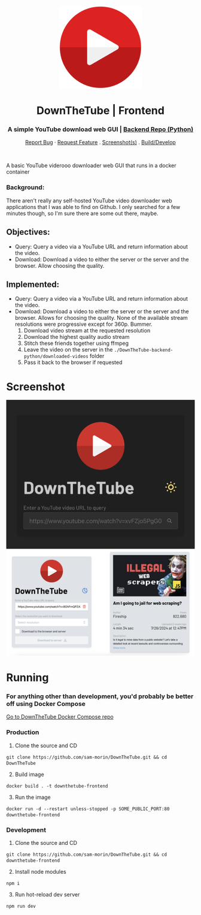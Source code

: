 
<div align="center">
  <img src="./src/assets/play-button-4210.svg" alt="Logo" width="220">

  <h1 align="center">DownTheTube | Frontend</h1>

  <!-- [![Docker Image CI](https://github.com/sam-morin/ArcorOCR-frontend/actions/workflows/docker-image.yml/badge.svg?branch=main)](https://github.com/sam-morin/ArcorOCR-frontend/actions/workflows/docker-image.yml)
[![Known Vulnerabilities](https://snyk.io/test/github/dwyl/hapi-auth-jwt2/badge.svg?targetFile=package.json&style=flat-square)](https://snyk.io/test/github/dwyl/hapi-auth-jwt2?targetFile=package.json)
[![Production Status](https://img.shields.io/badge/Production_Status-active-green)](https://arcorocr.com) -->

  <p align="center">
    <h3>A simple YouTube download web GUI | <a href="https://github.com/sam-morin/DownTheTube-backend-python">Backend Repo (Python)</a></h3>
    <a href="https://github.com/sam-morin/DownTheTube/issues">Report Bug</a>
    ·
    <a href="https://github.com/sam-morin/DownTheTube/issues">Request Feature</a>
    .
    <a href="#screenshot">Screenshot(s)</a>
    .
    <a href="#running">Build/Develop</a>
  </p>
</div>

<br/>

A basic YouTube viderooo downloader web GUI that runs in a docker container

### Background:
There aren't really any self-hosted YouTube video downloader web applications that I was able to find on Github. I only searched for a few minutes though, so I'm sure there are some out there, maybe.

## Objectives:
- Query: 
    Query a video via a YouTube URL and return information about the video.
- Download:
    Download a video to either the server or the server and the browser. Allow choosing the quality.


## Implemented:
- Query:
    Query a video via a YouTube URL and return information about the video.
- Download:
    Download a video to either the server or the server and the browser. Allows for choosing the quality.
    None of the available stream resolutions were progressive except for 360p. Bummer.
    1. Download video stream at the requested resolution
    2. Download the highest quality audio stream
    3. Stitch these friends together using ffmpeg
    4. Leave the video on the server in the `./DownTheTube-backend-python/downloaded-videos` folder
    5. Pass it back to the browser if requested

# Screenshot

<div align="center">
    <img src="./screenshots/screen1-dark.png" alt="Logo" width="570">
</div>
<div align="center">
    <img src="./screenshots/screen2-light.png" alt="Logo" width="570">
</div>

# Running

### For anything other than development, you'd probably be better off using Docker Compose
<a href="https://github.com/sam-morin/DownTheTube-docker-compose">Go to DownTheTube Docker Compose repo</a>

### Production
1. Clone the source and CD
```shell
git clone https://github.com/sam-morin/DownTheTube.git && cd DownTheTube
```

2. Build image
```shell
docker build . -t downthetube-frontend
```

3. Run the image
```shell
docker run -d --restart unless-stopped -p SOME_PUBLIC_PORT:80 downthetube-frontend
```

### Development

1. Clone the source and CD
```shell
git clone https://github.com/sam-morin/DownTheTube.git && cd downthetube-frontend
```

2. Install node modules
```shell
npm i
```

3. Run hot-reload dev server
```shell
npm run dev
```
